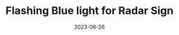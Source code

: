 ---
layout: default
title: Flashing Blue light for Radar Sign
modal-id: 6
date: 2023-06-26
img: PDSign1.jpg
img_cap: The sign lit up and mounted
img1: PDSign2.jpg
img1_cap: The two circuits I created. Left is the smart one that senses light and turns on the LED; the right is the on/off toggle
img2: PDSign3.jpg
img3_cap: The circuit in situe
video: PDSignV.mp4
video_cap: The sign in action (I don't normally speed, this is for testing only)!
alt: image-alt
project-date: July 2023
client: Florida Poly PD
category: Mechanical Engineering/ECE
link:
Repolink: https://github.com/m-decicco/PolyPD
description: "&nbsp;&nbsp;&nbsp;&nbsp;In collaboration with the Florida Polytechnic University Police Department, I undertook the responsibility of enhancing their radar speed signage system to address the issue of speeding. The existing system, which relied on flashing yellow lights, had demonstrated inadequacy in mitigating speeding incidents. Our engineering challenge encompassed the integration of a flashing blue light from a decommissioned police vehicle into the system, with the aim of evaluating its potential to enhance road safety."

outcome: "&nbsp;&nbsp;&nbsp;&nbsp; Over the course of a couple weeks, I was able to research, design, prototype, test, and finalize the system. 
<br><br>
&nbsp;&nbsp;&nbsp;&nbsp;The final design uses two light sensors, a 12v relay, and an Arduino Nano for the logic. Basically, the light sensors monitor the test LEDs on the back of the panel and when they start to blink at 2 hz it knows the sign is flashing and therefore someone is speeding. This logic activates the blue LED.
<br><br>
&nbsp;&nbsp;&nbsp;&nbsp;In terms of reliability, there are two light sensors for redundancy and every hour a new low threshold is evaluated since ambient light can change within the sign. There is a timing relay that will reset the board if the LED is ever on for more than 30 seconds. The boards are all covered in a conformal coating to mitigate water. Also, the boards only connect to the battery through fused connections so a fatal error of my system will not damage the sign. The frame of the system was 3D printed using ASA so it will not degrade or warp over time. 
<br><br>
&nbsp;&nbsp;&nbsp;&nbsp;Overall, this was a fun and rewarding project that I get to see in action every day I come to work/school."
teammates: Mike Kalman
---